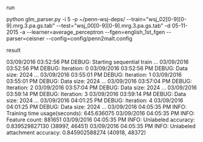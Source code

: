 run

python glm_parser.py -i 5 -p ~/penn-wsj-deps/ --train="wsj_02[0-9][0-9].mrg.3.pa.gs.tab" --test="wsj_00[0-9][0-9].mrg.3.pa.gs.tab" -d 05-11-2015 -a --learner=average_perceptron --fgen=english_1st_fgen --parser=ceisner --config=config/penn2malt.config

result

03/09/2016 03:52:56 PM DEBUG: Starting sequential train ... 
03/09/2016 03:52:56 PM DEBUG: Iteration: 0
03/09/2016 03:52:56 PM DEBUG: Data size: 2024
...
03/09/2016 03:55:01 PM DEBUG: Iteration: 1
03/09/2016 03:55:01 PM DEBUG: Data size: 2024
...
03/09/2016 03:57:04 PM DEBUG: Iteration: 2
03/09/2016 03:57:04 PM DEBUG: Data size: 2024
...
03/09/2016 03:59:14 PM DEBUG: Iteration: 3
03/09/2016 03:59:14 PM DEBUG: Data size: 2024
...
03/09/2016 04:01:25 PM DEBUG: Iteration: 4
03/09/2016 04:01:25 PM DEBUG: Data size: 2024
...
03/09/2016 04:05:35 PM INFO: Training time usage(seconds): 645.636075
03/09/2016 04:05:35 PM INFO: Feature count: 881651
03/09/2016 04:05:35 PM INFO: Unlabeled accuracy: 0.839529827130 (38997, 46451)
03/09/2016 04:05:35 PM INFO: Unlabeled attachment accuracy: 0.845902588274 (40918, 48372)
